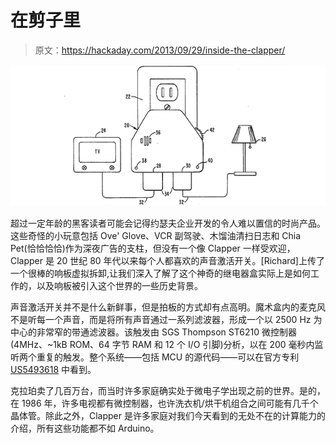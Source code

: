 # 在剪子里

> 原文：<https://hackaday.com/2013/09/29/inside-the-clapper/>

![clapper](img/257fd449196e89ca32aba475b9c1ffe9.png)

超过一定年龄的黑客读者可能会记得约瑟夫企业开发的令人难以置信的时尚产品。这些奇怪的小玩意包括 Ove' Glove、VCR 副驾驶、木馏油清扫日志和 Chia Pet(恰恰恰恰)作为深夜广告的支柱，但没有一个像 Clapper 一样受欢迎，Clapper 是 20 世纪 80 年代以来每个人都喜欢的声音激活开关。[Richard]上传了一个很棒的响板虚拟拆卸,让我们深入了解了这个神奇的继电器盒实际上是如何工作的，以及响板被引入这个世界的一些历史背景。

声音激活开关并不是什么新鲜事，但是拍板的方式却有点高明。魔术盒内的麦克风不是听每一个声音，而是将所有声音通过一系列滤波器，形成一个以 2500 Hz 为中心的非常窄的带通滤波器。该触发由 SGS Thompson ST6210 微控制器(4MHz、~1kB ROM、64 字节 RAM 和 12 个 I/O 引脚)分析，以在 200 毫秒内监听两个重复的触发。整个系统——包括 MCU 的源代码——可以在官方专利 [US5493618](https://www.google.com/patents/US5493618?) 中看到。

克拉珀卖了几百万台，而当时许多家庭确实处于微电子学出现之前的世界。是的，在 1986 年，许多电视都有微控制器，也许洗衣机/烘干机组合之间可能有几千个晶体管。除此之外，Clapper 是许多家庭对我们今天看到的无处不在的计算能力的介绍，所有这些功能都不如 Arduino。